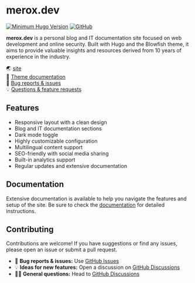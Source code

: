 # merox.dev

[![Minimum Hugo Version](https://img.shields.io/static/v1?label=min-HUGO-version&message=0.87.0&color=blue&logo=hugo)](https://github.com/gohugoio/hugo/releases/tag/v0.87.0)
[![GitHub](https://img.shields.io/github/license/yourusername/merox.dev)](https://github.com/yourusername/merox.dev/blob/main/LICENSE)

**merox.dev** is a personal blog and IT documentation site focused on web development and online security. Built with Hugo and the Blowfish theme, it aims to provide valuable insights and resources derived from 10 years of experience in the industry.


🌏 [site](https://www.merox.dev)  
📑 [Theme documentation](https://blowfish.page/docs/)  
🐛 [Bug reports & issues](https://github.com/mer0x/merox.dev/issues)  
💡 [Questions & feature requests](https://github.com/mer0x/merox.dev/discussions)  

## Features

- Responsive layout with a clean design
- Blog and IT documentation sections
- Dark mode toggle
- Highly customizable configuration
- Multilingual content support
- SEO-friendly with social media sharing
- Built-in analytics support
- Regular updates and extensive documentation

## Documentation

Extensive documentation is available to help you navigate the features and setup of the site. Be sure to check the [documentation](https://blowfish.page/docs/) for detailed instructions.

## Contributing

Contributions are welcome! If you have suggestions or find any issues, please open an issue or submit a pull request.

- 🐛 **Bug reports & issues:** Use [GitHub Issues](https://github.com/mer0x/merox.dev/issues)
- 💡 **Ideas for new features:** Open a discussion on [GitHub Discussions](https://github.com/mer0x/merox.dev/discussions)
- 🙋‍♀️ **General questions:** Head to [GitHub Discussions](https://github.com/mer0x/merox.dev/discussions)


